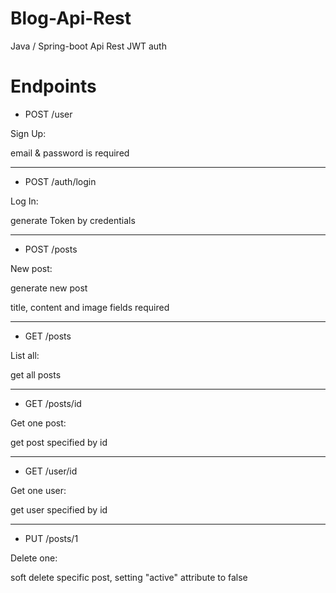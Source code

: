 # Blog-Api-Rest
Java / Spring-boot Api Rest JWT auth

# Endpoints

- POST /user

Sign Up:

email & password is required

---

- POST /auth/login

Log In:

generate Token by credentials

---

- POST /posts

New post:

generate new post

title, content and image fields required

---

- GET /posts

List all:

get all posts

---

- GET /posts/id

Get one post:

get post specified by id

---

- GET /user/id

Get one user:

get user specified by id

---

- PUT /posts/1

Delete one:

soft delete specific post, setting "active" attribute to false

